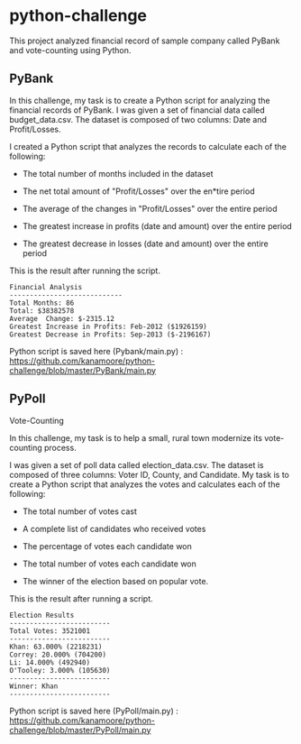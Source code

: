 # python-challenge
This project analyzed financial record of sample company called PyBank and vote-counting using Python.

## PyBank

In this challenge, my task is to create a Python script for analyzing the financial records of PyBank. I was given a set of financial data called budget_data.csv. The dataset is composed of two columns: Date and Profit/Losses. 

I created a Python script that analyzes the records to calculate each of the following:

* The total number of months included in the dataset

* The net total amount of "Profit/Losses" over the en*tire period

* The average of the changes in "Profit/Losses" over the entire period

* The greatest increase in profits (date and amount) over the entire period

* The greatest decrease in losses (date and amount) over the entire period

This is the result after running the script.
```
Financial Analysis
----------------------------
Total Months: 86
Total: $38382578
Average  Change: $-2315.12
Greatest Increase in Profits: Feb-2012 ($1926159)
Greatest Decrease in Profits: Sep-2013 ($-2196167)
```

Python script is saved here (Pybank/main.py) : https://github.com/kanamoore/python-challenge/blob/master/PyBank/main.py

## PyPoll
Vote-Counting

In this challenge, my task is to help a small, rural town modernize its vote-counting process. 

I was given a set of poll data called election_data.csv. The dataset is composed of three columns: Voter ID, County, and Candidate. My task is to create a Python script that analyzes the votes and calculates each of the following:

* The total number of votes cast

* A complete list of candidates who received votes

* The percentage of votes each candidate won

* The total number of votes each candidate won

* The winner of the election based on popular vote.

This is the result after running a script.
```
Election Results
-------------------------
Total Votes: 3521001
-------------------------
Khan: 63.000% (2218231)
Correy: 20.000% (704200)
Li: 14.000% (492940)
O'Tooley: 3.000% (105630)
-------------------------
Winner: Khan
-------------------------
```
Python script is saved here (PyPoll/main.py) : https://github.com/kanamoore/python-challenge/blob/master/PyPoll/main.py
